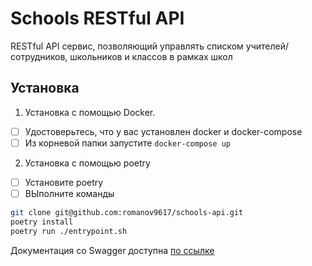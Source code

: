 # Schools RESTful API

RESTful API сервис, позволяющий управлять списком учителей/сотрудников, школьников и классов в рамках школ

## Установка
1. Установка с помощью Docker.
- [ ] Удостоверьтесь, что у вас установлен docker и docker-compose
- [ ] Из корневой папки запустите `docker-compose up`

2. Установка с помощью poetry
- [ ] Установите poetry
- [ ] ВЫполните команды

```bash
git clone git@github.com:romanov9617/schools-api.git
poetry install
poetry run ./entrypoint.sh
```

Документация со Swagger доступна [по ссылке](https://romanov9617.github.io/schools-api/)

